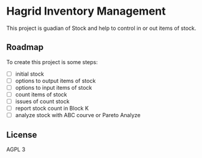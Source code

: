 # Hagrid Inventory Management

This project is guadian of Stock and help to control in or out items of stock.

## Roadmap

To create this project is some steps:

- [ ] initial stock
- [ ] options to output items of stock
- [ ] options to input items of stock
- [ ] count items of stock
- [ ] issues of count stock
- [ ] report stock count in Block K
- [ ] analyze stock with ABC courve or Pareto Analyze

## License

AGPL 3
